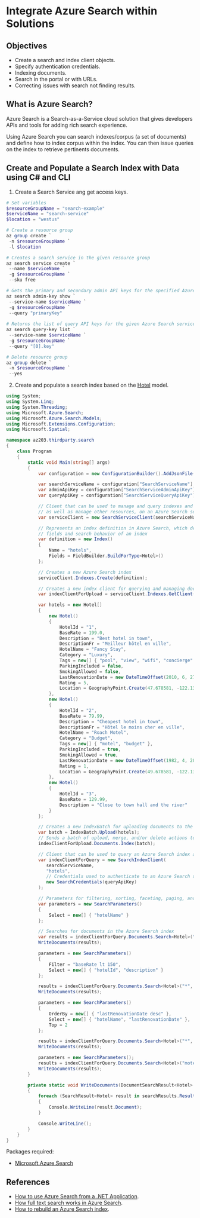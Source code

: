 # Integrate Azure Search within Solutions

## Objectives
* Create a search and index client objects.
* Specify authentication credentials.
* Indexing documents.
* Search in the portal or with URLs.
* Correcting issues with search not finding results.

## What is Azure Search?
Azure Search is a Search-as-a-Service cloud solution that gives developers APIs and tools for adding rich search experience.

Using Azure Search you can search indexes/corpus (a set of documents) and define how to index corpus within the index. You can then issue queries on the index to retrieve pertinents documents.

## Create and Populate a Search Index with Data using C# and CLI
1. Create a Search Service ang get access keys.
```powershell
# Set variables
$resourceGroupName = "search-example"
$serviceName = "search-service"
$location = "westus"

# Create a resource group
az group create `
 -n $resourceGroupName `
 -l $location

# Creates a search service in the given resource group
az search service create `
 --name $serviceName `
 -g $resourceGroupName `
 --sku free

# Gets the primary and secondary admin API keys for the specified Azure Search service
az search admin-key show `
 --service-name $serviceName `
 -g $resourceGroupName `
 --query "primaryKey"
 
# Returns the list of query API keys for the given Azure Search service
az search query-key list `
 --service-name $serviceName `
 -g $resourceGroupName `
 --query "[0].key"

# Delete resource group
az group delete `
 -n $resourceGroupName `
 --yes
```
2. Create and populate a search index based on the [Hotel](Hotel.cs) model.
```csharp
using System;
using System.Linq;
using System.Threading;
using Microsoft.Azure.Search;
using Microsoft.Azure.Search.Models;
using Microsoft.Extensions.Configuration;
using Microsoft.Spatial;

namespace az203.thirdparty.search
{
    class Program
    {
        static void Main(string[] args)
        {
            var configuration = new ConfigurationBuilder().AddJsonFile("appsettings.json").Build();

            var searchServiceName = configuration["SearchServiceName"];
            var adminApiKey = configuration["SearchServiceAdminApiKey"];
            var queryApiKey = configuration["SearchServiceQueryApiKey"];

            // Client that can be used to manage and query indexes and documents, 
            // as well as manage other resources, on an Azure Search service
            var serviceClient = new SearchServiceClient(searchServiceName, new SearchCredentials(adminApiKey));

            // Represents an index definition in Azure Search, which describes the 
            // fields and search behavior of an index
            var definition = new Index()
            {
                Name = "hotels",
                Fields = FieldBuilder.BuildForType<Hotel>()
            };

            // Creates a new Azure Search index
            serviceClient.Indexes.Create(definition);

            // Creates a new index client for querying and managing documents in a given index
            var indexClientForUpload = serviceClient.Indexes.GetClient("hotels");

            var hotels = new Hotel[]
            {
                new Hotel()
                { 
                    HotelId = "1", 
                    BaseRate = 199.0, 
                    Description = "Best hotel in town",
                    DescriptionFr = "Meilleur hôtel en ville",
                    HotelName = "Fancy Stay",
                    Category = "Luxury", 
                    Tags = new[] { "pool", "view", "wifi", "concierge" },
                    ParkingIncluded = false, 
                    SmokingAllowed = false,
                    LastRenovationDate = new DateTimeOffset(2010, 6, 27, 0, 0, 0, TimeSpan.Zero), 
                    Rating = 5, 
                    Location = GeographyPoint.Create(47.678581, -122.131577)
                },
                new Hotel()
                { 
                    HotelId = "2", 
                    BaseRate = 79.99,
                    Description = "Cheapest hotel in town",
                    DescriptionFr = "Hôtel le moins cher en ville",
                    HotelName = "Roach Motel",
                    Category = "Budget",
                    Tags = new[] { "motel", "budget" },
                    ParkingIncluded = true,
                    SmokingAllowed = true,
                    LastRenovationDate = new DateTimeOffset(1982, 4, 28, 0, 0, 0, TimeSpan.Zero),
                    Rating = 1,
                    Location = GeographyPoint.Create(49.678581, -122.131577)
                },
                new Hotel() 
                { 
                    HotelId = "3", 
                    BaseRate = 129.99,
                    Description = "Close to town hall and the river"
                }
            };

            // Creates a new IndexBatch for uploading documents to the index
            var batch = IndexBatch.Upload(hotels);
            // Sends a batch of upload, merge, and/or delete actions to the Azure Search index
            indexClientForUpload.Documents.Index(batch);

            // Client that can be used to query an Azure Search index and upload, merge, or delete documents
            var indexClientForQuery = new SearchIndexClient(
               searchServiceName, 
               "hotels", 
               // Credentials used to authenticate to an Azure Search service
               new SearchCredentials(queryApiKey)
            );

            // Parameters for filtering, sorting, faceting, paging, and other search query behaviors
            var parameters = new SearchParameters()
            {
                Select = new[] { "hotelName" }
            };

            // Searches for documents in the Azure Search index
            var results = indexClientForQuery.Documents.Search<Hotel>("budget", parameters);
            WriteDocuments(results);

            parameters = new SearchParameters()
            {
                Filter = "baseRate lt 150",
                Select = new[] { "hotelId", "description" }
            };

            results = indexClientForQuery.Documents.Search<Hotel>("*", parameters);
            WriteDocuments(results);

            parameters = new SearchParameters()
            {
                OrderBy = new[] { "lastRenovationDate desc" },
                Select = new[] { "hotelName", "lastRenovationDate" },
                Top = 2
            };

            results = indexClientForQuery.Documents.Search<Hotel>("*", parameters);
            WriteDocuments(results);

            parameters = new SearchParameters();
            results = indexClientForQuery.Documents.Search<Hotel>("motel", parameters);
            WriteDocuments(results);
        }

        private static void WriteDocuments(DocumentSearchResult<Hotel> searchResults)
        {
            foreach (SearchResult<Hotel> result in searchResults.Results)
            {
                Console.WriteLine(result.Document);
            }

            Console.WriteLine();
        }
    }
}
```
Packages required:
* [Microsoft.Azure.Search](https://www.nuget.org/packages/Microsoft.Azure.Search)

## References
* [How to use Azure Search from a .NET Application](https://docs.microsoft.com/en-us/azure/search/search-howto-dotnet-sdk).
* [How full text search works in Azure Search](https://docs.microsoft.com/en-us/azure/search/search-lucene-query-architecture).
* [How to rebuild an Azure Search index](https://docs.microsoft.com/en-us/azure/search/search-howto-reindex).